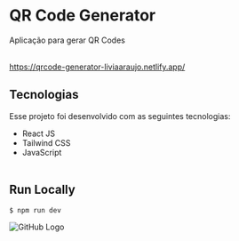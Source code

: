 # QR Code Generator
Aplicação para gerar QR Codes<br><br>

<https://qrcode-generator-liviaaraujo.netlify.app/>

## Tecnologias

Esse projeto foi desenvolvido com as seguintes tecnologias:

- React JS
- Tailwind CSS
- JavaScript<br><br>

## Run Locally

~~~bash
$ npm run dev
~~~


![GitHub Logo](interface.png)
